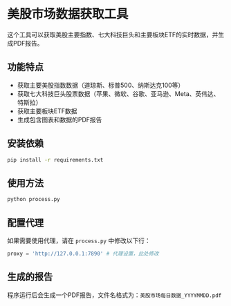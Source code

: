 # 美股市场数据获取工具

这个工具可以获取美股主要指数、七大科技巨头和主要板块ETF的实时数据，并生成PDF报告。

## 功能特点

- 获取主要美股指数数据（道琼斯、标普500、纳斯达克100等）
- 获取七大科技巨头股票数据（苹果、微软、谷歌、亚马逊、Meta、英伟达、特斯拉）
- 获取主要板块ETF数据
- 生成包含图表和数据的PDF报告

## 安装依赖

```bash
pip install -r requirements.txt
```

## 使用方法

```bash
python process.py
```

## 配置代理

如果需要使用代理，请在 `process.py` 中修改以下行：

```python
proxy = 'http://127.0.0.1:7890' # 代理设置，此处修改
```

## 生成的报告

程序运行后会生成一个PDF报告，文件名格式为：`美股市场每日数据_YYYYMMDD.pdf`